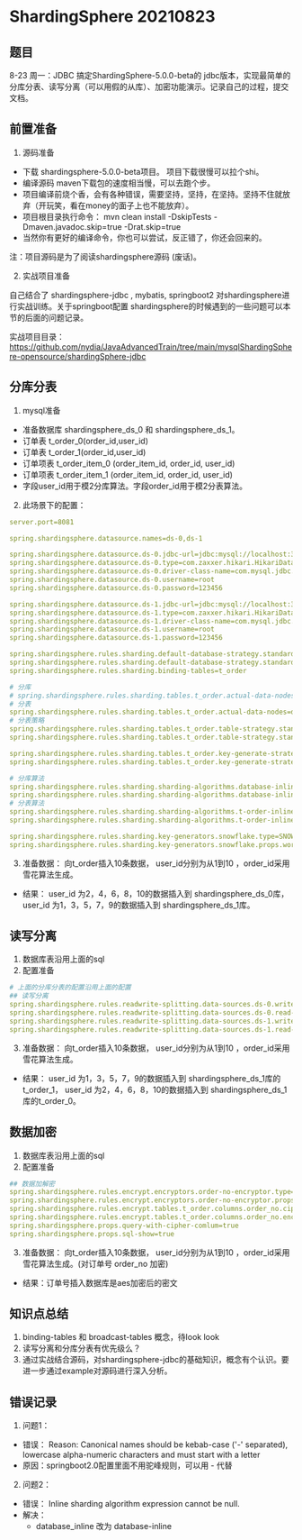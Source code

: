 # ShardingSphere 20210823

## 题目

8-23 周一：JDBC  搞定ShardingSphere-5.0.0-beta的 jdbc版本，实现最简单的分库分表、读写分离（可以用假的从库）、加密功能演示。记录自己的过程，提交文档。

## 前置准备

1. 源码准备
- 下载 shardingsphere-5.0.0-beta项目。 项目下载很慢可以拉个shi。
- 编译源码 maven下载包的速度相当慢，可以去跑个步。
- 项目编译前烧个香，会有各种错误，需要坚持，坚持，在坚持。坚持不住就放弃（开玩笑，看在money的面子上也不能放弃）。
 - 项目根目录执行命令： mvn clean install -DskipTests -Dmaven.javadoc.skip=true -Drat.skip=true
 - 当然你有更好的编译命令，你也可以尝试，反正错了，你还会回来的。

注：项目源码是为了阅读shardingsphere源码 (废话)。

2. 实战项目准备

自己结合了 shardingsphere-jdbc , mybatis, springboot2 对shardingsphere进行实战训练。关于springboot配置 shardingsphere的时候遇到的一些问题可以本节的后面的问题记录。

实战项目目录： https://github.com/nydia/JavaAdvancedTrain/tree/main/mysqlShardingSphere-opensource/shardingSphere-jdbc

## 分库分表

1. mysql准备
  - 准备数据库 shardingsphere_ds_0 和  shardingsphere_ds_1。
  - 订单表 t_order_0(order_id,user_id)
  - 订单表 t_order_1(order_id,user_id)
  - 订单项表 t_order_item_0 (order_item_id, order_id, user_id)
  - 订单项表 t_order_item_1 (order_item_id, order_id, user_id)
  - 字段user_id用于模2分库算法。字段order_id用于模2分表算法。

2. 此场景下的配置：
```yaml
server.port=8081

spring.shardingsphere.datasource.names=ds-0,ds-1

spring.shardingsphere.datasource.ds-0.jdbc-url=jdbc:mysql://localhost:3307/shardingsphere_ds_0?serverTimezone=UTC&useSSL=false&useUnicode=true&characterEncoding=UTF-8
spring.shardingsphere.datasource.ds-0.type=com.zaxxer.hikari.HikariDataSource
spring.shardingsphere.datasource.ds-0.driver-class-name=com.mysql.jdbc.Driver
spring.shardingsphere.datasource.ds-0.username=root
spring.shardingsphere.datasource.ds-0.password=123456

spring.shardingsphere.datasource.ds-1.jdbc-url=jdbc:mysql://localhost:3307/shardingsphere_ds_1?serverTimezone=UTC&useSSL=false&useUnicode=true&characterEncoding=UTF-8
spring.shardingsphere.datasource.ds-1.type=com.zaxxer.hikari.HikariDataSource
spring.shardingsphere.datasource.ds-1.driver-class-name=com.mysql.jdbc.Driver
spring.shardingsphere.datasource.ds-1.username=root
spring.shardingsphere.datasource.ds-1.password=123456

spring.shardingsphere.rules.sharding.default-database-strategy.standard.sharding-column=user_id
spring.shardingsphere.rules.sharding.default-database-strategy.standard.sharding-algorithm-name=database-inline
spring.shardingsphere.rules.sharding.binding-tables=t_order

# 分库
# spring.shardingsphere.rules.sharding.tables.t_order.actual-data-nodes=ds-$->{0..1}.t_order
# 分表
spring.shardingsphere.rules.sharding.tables.t_order.actual-data-nodes=ds-$->{0..1}.t_order_$->{0..1}
# 分表策略
spring.shardingsphere.rules.sharding.tables.t_order.table-strategy.standard.sharding-column=order_id
spring.shardingsphere.rules.sharding.tables.t_order.table-strategy.standard.sharding-algorithm-name=t-order-inline

spring.shardingsphere.rules.sharding.tables.t_order.key-generate-strategy.column=order_id
spring.shardingsphere.rules.sharding.tables.t_order.key-generate-strategy.key-generator-name=snowflake

# 分库算法
spring.shardingsphere.rules.sharding.sharding-algorithms.database-inline.type=INLINE
spring.shardingsphere.rules.sharding.sharding-algorithms.database-inline.props.algorithm-expression=ds-$->{user_id % 2}
# 分表算法
spring.shardingsphere.rules.sharding.sharding-algorithms.t-order-inline.type=INLINE
spring.shardingsphere.rules.sharding.sharding-algorithms.t-order-inline.props.algorithm-expression=t_order_$->{order_id % 2}

spring.shardingsphere.rules.sharding.key-generators.snowflake.type=SNOWFLAKE
spring.shardingsphere.rules.sharding.key-generators.snowflake.props.worker-id=123

```

3. 准备数据： 向t_order插入10条数据， user_id分别为从1到10 ，order_id采用雪花算法生成。
  - 结果： user_id 为2，4，6，8，10的数据插入到 shardingsphere_ds_0库， user_id 为1，3，5，7，9的数据插入到 shardingsphere_ds_1库。

## 读写分离

1. 数据库表沿用上面的sql
2. 配置准备
```yaml
# 上面的分库分表的配置沿用上面的配置
## 读写分离
spring.shardingsphere.rules.readwrite-splitting.data-sources.ds-0.write-data-source-name=ds-0
spring.shardingsphere.rules.readwrite-splitting.data-sources.ds-0.read-data-source-names=ds-1
spring.shardingsphere.rules.readwrite-splitting.data-sources.ds-1.write-data-source-name=ds-0
spring.shardingsphere.rules.readwrite-splitting.data-sources.ds-1.read-data-source-names=ds-1

```  
3. 准备数据： 向t_order插入10条数据， user_id分别为从1到10 ，order_id采用雪花算法生成。
  - 结果： user_id 为1，3，5，7，9的数据插入到 shardingsphere_ds_1库的t_order_1， user_id 为2，4，6，8，10的数据插入到 shardingsphere_ds_1库的t_order_0。

## 数据加密

1. 数据库表沿用上面的sql
2. 配置准备
```yaml
## 数据加解密
spring.shardingsphere.rules.encrypt.encryptors.order-no-encryptor.type=AES
spring.shardingsphere.rules.encrypt.encryptors.order-no-encryptor.props.aes-key-value=123456abc
spring.shardingsphere.rules.encrypt.tables.t_order.columns.order_no.cipher-column=order_no
spring.shardingsphere.rules.encrypt.tables.t_order.columns.order_no.encryptor-name=order-no-encryptor
spring.shardingsphere.props.query-with-cipher-comlum=true
spring.shardingsphere.props.sql-show=true
```

3. 准备数据： 向t_order插入10条数据， user_id分别为从1到10 ，order_id采用雪花算法生成。(对订单号 order_no 加密)
  - 结果：订单号插入数据库是aes加密后的密文

## 知识点总结
1. binding-tables 和 broadcast-tables 概念，待look look
2. 读写分离和分库分表有优先级么？
3. 通过实战结合源码，对shardingsphere-jdbc的基础知识，概念有个认识。要进一步通过example对源码进行深入分析。

## 错误记录

1. 问题1：
  - 错误： Reason: Canonical names should be kebab-case ('-' separated), lowercase alpha-numeric characters and must start with a letter
  - 原因：springboot2.0配置里面不用驼峰规则，可以用 - 代替
2. 问题2：
  - 错误： Inline sharding algorithm expression cannot be null.
  - 解决：
    - database_inline 改为 database-inline

